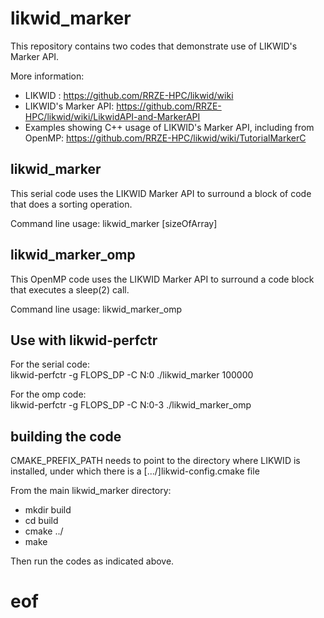 # likwid_marker

This repository contains two codes that demonstrate use of LIKWID's Marker API.

More information: 
* LIKWID : https://github.com/RRZE-HPC/likwid/wiki
* LIKWID's Marker API: https://github.com/RRZE-HPC/likwid/wiki/LikwidAPI-and-MarkerAPI
* Examples showing C++ usage of LIKWID's Marker API, including from OpenMP: https://github.com/RRZE-HPC/likwid/wiki/TutorialMarkerC


## likwid_marker

This serial code uses the LIKWID Marker API to surround a block of code that does a sorting operation.

Command line usage: likwid_marker  [sizeOfArray]

## likwid_marker_omp

This OpenMP code uses the LIKWID Marker API to surround a code block that executes a sleep(2) call.

Command line usage: likwid_marker_omp

## Use with likwid-perfctr

For the serial code:  
   likwid-perfctr -g FLOPS_DP -C N:0 ./likwid_marker 100000

For the omp code:  
   likwid-perfctr -g FLOPS_DP -C N:0-3 ./likwid_marker_omp


## building the code

CMAKE_PREFIX_PATH needs to point to the directory where LIKWID is installed, under which 
there is a [.../]likwid-config.cmake file

From the main likwid_marker directory:
* mkdir build
* cd build
* cmake ../
* make

Then run the codes as indicated above.

# eof

